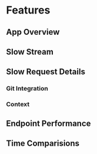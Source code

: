 # Features

## App Overview

## Slow Stream

## Slow Request Details

### Git Integration

### Context

## Endpoint Performance

## Time Comparisions

